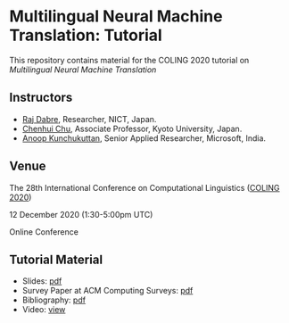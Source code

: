 # Multilingual Neural Machine Translation: Tutorial

This repository contains material for the COLING 2020 tutorial on _Multilingual Neural Machine Translation_


## Instructors

- [Raj Dabre](https://prajdabre.wixsite.com/prajdabre), Researcher, NICT, Japan. 
- [Chenhui Chu](http://researchmap.jp/chu/?lang=en), Associate Professor, Kyoto University, Japan. 
- [Anoop Kunchukuttan](http://anoopk.in), Senior Applied Researcher, Microsoft, India. 

## Venue 

The 28th International Conference on Computational Linguistics ([COLING 2020](https://coling2020.org))

12 December 2020 (1:30-5:00pm UTC)

Online Conference

## Tutorial Material

- Slides: [pdf](https://github.com/anoopkunchukuttan/multinmt_tutorial_coling2020/blob/main/Multilingual%20Neural%20Machine%20Translation.pdf)
- Survey Paper at ACM Computing Surveys: [pdf](https://dl.acm.org/doi/pdf/10.1145/3406095)
- Bibliography: [pdf](mnmt_bibliography.pdf)
- Video: [view](https://www.youtube.com/watch?v=BdZeN-6TYzs)

